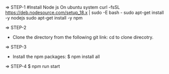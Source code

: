 => STEP-1
#Install Node js On ubuntu system
curl -fsSL https://deb.nodesource.com/setup_18.x | sudo -E bash -
sudo apt-get install -y nodejs
sudo apt-get install -y npm

=> STEP-2
-	Clone the directory from the following git link:
cd to clone direcotry.

=> STEP-3
-	Install the npm packages:
$ npm install all

=> STEP-4
$ npm run start

``` Your react app will setup and ready to use. Enjoy thanks.

